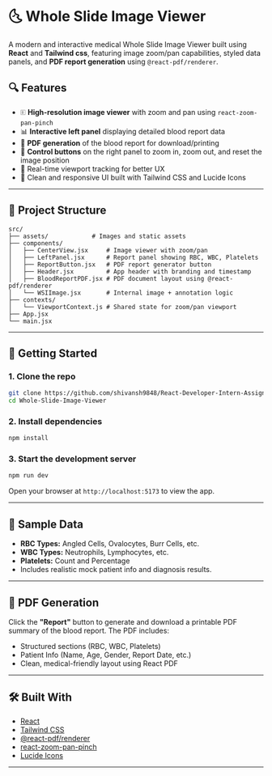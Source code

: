 # 🌜 Whole Slide Image Viewer

A modern and interactive medical Whole Slide Image Viewer built using **React** and **Tailwind css**, featuring image zoom/pan capabilities, styled data panels, and **PDF report generation** using `@react-pdf/renderer`.

## 🔍 Features

- 🗉️ **High-resolution image viewer** with zoom and pan using `react-zoom-pan-pinch`
- 📊 **Interactive left panel** displaying detailed blood report data
- 📃 **PDF generation** of the blood report for download/printing
- 🧭 **Control buttons** on the right panel to zoom in, zoom out, and reset the image position
- 🧠 Real-time viewport tracking for better UX
- 🎨 Clean and responsive UI built with Tailwind CSS and Lucide Icons
---

## 📁 Project Structure

```
src/
├── assets/            # Images and static assets
├── components/
│   ├── CenterView.jsx     # Image viewer with zoom/pan
│   ├── LeftPanel.jsx      # Report panel showing RBC, WBC, Platelets
│   ├── ReportButton.jsx   # PDF report generator button
│   ├── Header.jsx         # App header with branding and timestamp
│   ├── BloodReportPDF.jsx # PDF document layout using @react-pdf/renderer
│   └── WSIImage.jsx       # Internal image + annotation logic
├── contexts/
│   └── ViewportContext.js # Shared state for zoom/pan viewport
├── App.jsx
└── main.jsx
```

---

## 🚀 Getting Started

### 1. Clone the repo

```bash
git clone https://github.com/shivansh9848/React-Developer-Intern-Assignment.git
cd Whole-Slide-Image-Viewer
```

### 2. Install dependencies

```bash
npm install
```

### 3. Start the development server

```bash
npm run dev
```

Open your browser at `http://localhost:5173` to view the app.

---

## 🧪 Sample Data

- **RBC Types:** Angled Cells, Ovalocytes, Burr Cells, etc.
- **WBC Types:** Neutrophils, Lymphocytes, etc.
- **Platelets:** Count and Percentage
- Includes realistic mock patient info and diagnosis results.

---

## 📄 PDF Generation

Click the **"Report"** button to generate and download a printable PDF summary of the blood report. The PDF includes:

- Structured sections (RBC, WBC, Platelets)
- Patient Info (Name, Age, Gender, Report Date, etc.)
- Clean, medical-friendly layout using React PDF

---

## 🛠️ Built With

- [React](https://reactjs.org/)
- [Tailwind CSS](https://tailwindcss.com/)
- [@react-pdf/renderer](https://react-pdf.org/)
- [react-zoom-pan-pinch](https://www.npmjs.com/package/react-zoom-pan-pinch)
- [Lucide Icons](https://lucide.dev/)

---


